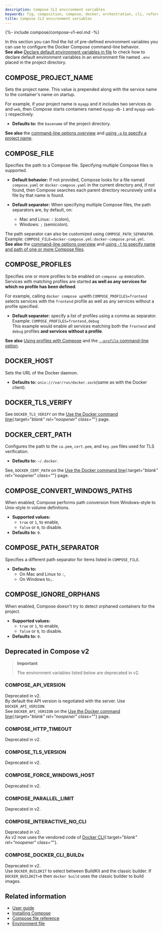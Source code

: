 ```yaml
---
description: Compose CLI environment variables
keywords: fig, composition, compose, docker, orchestration, cli, reference
title: Compose CLI environment variables
---
```

{%- include compose/compose-v1-eol.md -%}


In this section you can find the list of pre-defined environment variables you can use to configure the Docker Compose command-line behavior.  
**See also** [Declare default environment variables in file](../env-file.md) to check how to declare default environment variables in an environment file named `.env` placed in the project directory.

## COMPOSE\_PROJECT\_NAME

Sets the project name. This value is prepended along with the service name to
the container's name on startup.

For example, if your project name is `myapp` and it includes two services `db` and `web`, 
then Compose starts containers named `myapp-db-1` and `myapp-web-1` respectively.

* **Defaults to:** the `basename` of the project directory.

**See also** the [command-line options overview](index.md#command-options-overview-and-help) and [using `-p` to specify a project name](index.md#use--p-to-specify-a-project-name).

## COMPOSE\_FILE

Specifies the path to a Compose file. Specifying multiple Compose files is supported.

* **Default behavior:** If not provided, Compose looks for a file named `compose.yaml` or `docker-compose.yaml` in the current directory and, if not found, then Compose searches each parent directory recursively until a file by that name is found.

* **Default separator:** When specifying multiple Compose files, the path separators are, by default, on:
    * Mac and Linux: `:` (colon),
    * Windows: `;` (semicolon).

The path separator can also be customized using `COMPOSE_PATH_SEPARATOR`.  
Example: `COMPOSE_FILE=docker-compose.yml:docker-compose.prod.yml`.  
**See also** the [command-line options overview](index.md#command-options-overview-and-help) and [using `-f` to specify name and path of one or more Compose files](index.md#use--f-to-specify-name-and-path-of-one-or-more-compose-files).

## COMPOSE\_PROFILES

Specifies one or more profiles to be enabled on `compose up` execution.
Services with matching profiles are started **as well as any services for which no profile has been defined**.

For example, calling `docker compose up`with `COMPOSE_PROFILES=frontend` selects services with the 
`frontend` profile as well as any services without a profile specified.


* **Default separator:**  specify a list of profiles using a comma as separator.  
Example: `COMPOSE_PROFILES=frontend,debug`  
This example would enable all services matching both the `frontend` and `debug` profiles **and services without a profile**.

**See also** [Using profiles with Compose](../profiles.md) and the [`--profile` command-line option](index.md#use---profile-to-specify-one-or-more-active-profiles).

## DOCKER\_HOST

Sets the URL of the Docker daemon. 
* **Defaults to:** `unix:///var/run/docker.sock`(same as with the Docker client).

## DOCKER\_TLS\_VERIFY

See `DOCKER_TLS_VERIFY` on the [Use the Docker command line](../../../engine/reference/commandline/cli/#environment-variables){:target="_blank" rel="noopener" class="_"} page.

## DOCKER\_CERT\_PATH

Configures the path to the `ca.pem`, `cert.pem`, and `key.pem` files used for TLS verification.  
* **Defaults to:** `~/.docker`.

See, `DOCKER_CERT_PATH` on the [Use the Docker command line](../../../engine/reference/commandline/cli/#environment-variables){:target="_blank" rel="noopener" class="_"} page.

## COMPOSE\_CONVERT\_WINDOWS\_PATHS

When enabled, Compose performs path conversion from Windows-style to Unix-style in volume definitions.

* **Supported values:** 
    * `true` or `1`, to enable,
    * `false` or `0`, to disable.
* **Defaults to:** `0`.

## COMPOSE\_PATH\_SEPARATOR

Specifies a different path separator for items listed in `COMPOSE_FILE`.

* **Defaults to:**
    * On Mac and Linux to `:`,
    * On Windows to`;`.

## COMPOSE\_IGNORE\_ORPHANS

When enabled, Compose doesn't try to detect orphaned containers for the project.

* **Supported values:** 
    * `true` or `1`, to enable,
    * `false` or `0`, to disable.
* **Defaults to:** `0`.

## Deprecated in Compose v2

>**Important**
>
> The environment variables listed below are deprecated in v2.  

### COMPOSE\_API\_VERSION

Deprecated in v2.  
By default the API version is negotiated with the server. Use `DOCKER_API_VERSION`.  
See `DOCKER_API_VERSION` on the [Use the Docker command line](../../../engine/reference/commandline/cli/#environment-variables){:target="_blank" rel="noopener" class="_"} page.

### COMPOSE\_HTTP\_TIMEOUT

Deprecated in v2.

### COMPOSE\_TLS\_VERSION

Deprecated in v2.

### COMPOSE\_FORCE\_WINDOWS\_HOST

Deprecated in v2.

### COMPOSE\_PARALLEL\_LIMIT

Deprecated in v2.

### COMPOSE\_INTERACTIVE\_NO\_CLI

Deprecated in v2.  
As v2 now uses the vendored code of [Docker CLI](https://github.com/docker/cli){:target="_blank" rel="noopener" class="_"}.

### COMPOSE\_DOCKER\_CLI\_BUILDx

Deprecated in v2.  
Use `DOCKER_BUILDKIT` to select between BuildKit and the classic builder. If `DOCKER_BUILDKIT=0` then `docker build` uses the classic builder to build images.

## Related information

- [User guide](../index.md)
- [Installing Compose](../install/index.md)
- [Compose file reference](../compose-file/index.md)
- [Environment file](../env-file.md)
